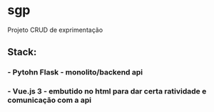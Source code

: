 # sgp
Projeto CRUD de exprimentação
## Stack:
### - Pytohn Flask - monolito/backend api
### - Vue.js 3 - embutido no html para dar certa ratividade e comunicação com a api
